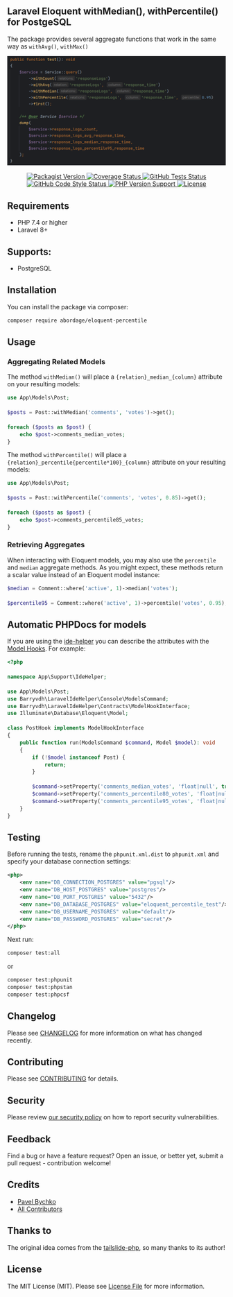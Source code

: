 ## Laravel Eloquent withMedian(), withPercentile() for PostgeSQL

The package provides several aggregate functions that work in the same way as `withAvg()`, `withMax()`

 <img alt="Eloquent withMedian, withPercentile" src="https://github.com/abordage/eloquent-percentile/blob/master/docs/images/eloquent-with-median-percentile.png?raw=true">

<p style="text-align: center;" align="center">

<a href="https://packagist.org/packages/abordage/eloquent-percentile" title="Packagist version">
    <img alt="Packagist Version" src="https://img.shields.io/packagist/v/abordage/eloquent-percentile">
</a>

<a href="https://coveralls.io/github/abordage/eloquent-percentile" title="Coverage Status">
    <img alt="Coverage Status" src="https://img.shields.io/coverallsCoverage/github/abordage/eloquent-percentile">
</a>

<a href="https://github.com/abordage/eloquent-percentile/actions/workflows/tests.yml" title="GitHub Tests Status">
    <img alt="GitHub Tests Status" src="https://img.shields.io/github/actions/workflow/status/abordage/eloquent-percentile/tests.yml?label=tests">
</a>

<a href="https://github.com/abordage/eloquent-percentile/actions/workflows/php-cs-fixer.yml" title="GitHub Code Style Status">
    <img alt="GitHub Code Style Status" src="https://img.shields.io/github/actions/workflow/status/abordage/eloquent-percentile/php-cs-fixer.yml?label=code%20style">
</a>

<a href="https://www.php.net/" title="PHP version">
    <img alt="PHP Version Support" src="https://img.shields.io/packagist/php-v/abordage/eloquent-percentile">
</a>

<a href="https://github.com/abordage/eloquent-percentile/blob/master/LICENSE.md" title="License">
    <img alt="License" src="https://img.shields.io/github/license/abordage/eloquent-percentile">
</a>

</p>

## Requirements
- PHP 7.4 or higher
- Laravel 8+

## Supports:
- PostgreSQL

## Installation

You can install the package via composer:

```bash
composer require abordage/eloquent-percentile
```

## Usage
### Aggregating Related Models

The method `withMedian()` will place a `{relation}_median_{column}` attribute on your resulting models:

```php
use App\Models\Post;
 
$posts = Post::withMedian('comments', 'votes')->get();
 
foreach ($posts as $post) {
    echo $post->comments_median_votes;
}
```

The method `withPercentile()` will place a `{relation}_percentile{percentile*100}_{column}` attribute on your resulting models:

```php
use App\Models\Post;
 
$posts = Post::withPercentile('comments', 'votes', 0.85)->get();
 
foreach ($posts as $post) {
    echo $post->comments_percentile85_votes;
}
```

### Retrieving Aggregates
When interacting with Eloquent models, you may also use the `percentile` and `median` aggregate methods. 
As you might expect, these methods return a scalar value instead of an Eloquent model instance:
```php
$median = Comment::where('active', 1)->median('votes');
 
$percentile95 = Comment::where('active', 1)->percentile('votes', 0.95);
```

## Automatic PHPDocs for models
If you are using the [ide-helper](https://github.com/barryvdh/laravel-ide-helper) you can describe the attributes with the 
[Model Hooks](https://github.com/barryvdh/laravel-ide-helper#model-hooks). For example:
```php
<?php

namespace App\Support\IdeHelper;

use App\Models\Post;
use Barryvdh\LaravelIdeHelper\Console\ModelsCommand;
use Barryvdh\LaravelIdeHelper\Contracts\ModelHookInterface;
use Illuminate\Database\Eloquent\Model;

class PostHook implements ModelHookInterface
{
    public function run(ModelsCommand $command, Model $model): void
    {
        if (!$model instanceof Post) {
            return;
        }

        $command->setProperty('comments_median_votes', 'float|null', true, false);
        $command->setProperty('comments_percentile80_votes', 'float|null', true, false);
        $command->setProperty('comments_percentile95_votes', 'float|null', true, false);
    }
}
```



## Testing
Before running the tests, rename the `phpunit.xml.dist` to `phpunit.xml` and specify your database connection settings:
```xml
<php>
    <env name="DB_CONNECTION_POSTGRES" value="pgsql"/>
    <env name="DB_HOST_POSTGRES" value="postgres"/>
    <env name="DB_PORT_POSTGRES" value="5432"/>
    <env name="DB_DATABASE_POSTGRES" value="eloquent_percentile_test"/>
    <env name="DB_USERNAME_POSTGRES" value="default"/>
    <env name="DB_PASSWORD_POSTGRES" value="secret"/>
</php>
```

Next run:

```bash
composer test:all
```

or

```bash
composer test:phpunit
composer test:phpstan
composer test:phpcsf
```

## Changelog

Please see [CHANGELOG](CHANGELOG.md) for more information on what has changed recently.

## Contributing

Please see [CONTRIBUTING](https://github.com/abordage/.github/blob/master/CONTRIBUTING.md) for details.

## Security

Please review [our security policy](https://github.com/abordage/.github/security/policy) on how to report
security vulnerabilities.

## Feedback
Find a bug or have a feature request? Open an issue, or better yet, submit a pull request - contribution welcome!

## Credits

- [Pavel Bychko](https://github.com/abordage)
- [All Contributors](https://github.com/abordage/eloquent-percentile/graphs/contributors)

## Thanks to
The original idea comes from the [tailslide-php](https://github.com/ankane/tailslide-php), so many thanks to its author!

## License

The MIT License (MIT). Please see [License File](LICENSE.md) for more information.
